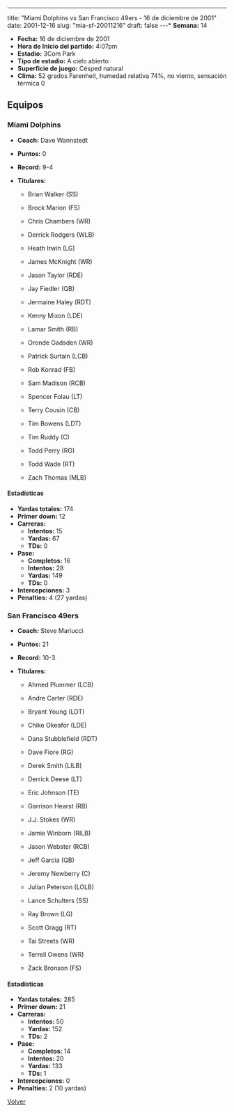 ---
title: "Miami Dolphins vs San Francisco 49ers - 16 de diciembre de 2001"
date: 2001-12-16
slug: "mia-sf-20011216"
draft: false
---* **Semana:** 14
* **Fecha:** 16 de diciembre de 2001
* **Hora de Inicio del partido:** 4:07pm
* **Estadio:** 3Com Park
* **Tipo de estadio:** A cielo abierto
* **Superficie de juego:** Césped natural
* **Clima:** 52 grados Farenheit, humedad relativa 74%, no viento, sensación térmica 0

## Equipos


### Miami Dolphins
* **Coach:** Dave Wannstedt
* **Puntos:** 0
* **Record:** 9-4
* **Titulares:** 

  * Brian Walker (SS) 

  * Brock Marion (FS) 

  * Chris Chambers (WR) 

  * Derrick Rodgers (WLB) 

  * Heath Irwin (LG) 

  * James McKnight (WR) 

  * Jason Taylor (RDE) 

  * Jay Fiedler (QB) 

  * Jermaine Haley (RDT) 

  * Kenny Mixon (LDE) 

  * Lamar Smith (RB) 

  * Oronde Gadsden (WR) 

  * Patrick Surtain (LCB) 

  * Rob Konrad (FB) 

  * Sam Madison (RCB) 

  * Spencer Folau (LT) 

  * Terry Cousin (CB) 

  * Tim Bowens (LDT) 

  * Tim Ruddy (C) 

  * Todd Perry (RG) 

  * Todd Wade (RT) 

  * Zach Thomas (MLB) 

#### Estadísticas
* **Yardas totales:** 174
* **Primer down:** 12
* **Carreras:**
  * **Intentos:** 15
  * **Yardas:** 67
  * **TDs:** 0
* **Pase:**
  * **Completos:** 16
  * **Intentos:** 28
  * **Yardas:** 149
  * **TDs:** 0
* **Intercepciones:** 3
* **Penalties:** 4 (27 yardas)

### San Francisco 49ers
* **Coach:** Steve Mariucci
* **Puntos:** 21
* **Record:** 10-3
* **Titulares:** 

  * Ahmed Plummer (LCB) 

  * Andre Carter (RDE) 

  * Bryant Young (LDT) 

  * Chike Okeafor (LDE) 

  * Dana Stubblefield (RDT) 

  * Dave Fiore (RG) 

  * Derek Smith (LILB) 

  * Derrick Deese (LT) 

  * Eric Johnson (TE) 

  * Garrison Hearst (RB) 

  * J.J. Stokes (WR) 

  * Jamie Winborn (RILB) 

  * Jason Webster (RCB) 

  * Jeff Garcia (QB) 

  * Jeremy Newberry (C) 

  * Julian Peterson (LOLB) 

  * Lance Schulters (SS) 

  * Ray Brown (LG) 

  * Scott Gragg (RT) 

  * Tai Streets (WR) 

  * Terrell Owens (WR) 

  * Zack Bronson (FS) 

#### Estadísticas
* **Yardas totales:** 285
* **Primer down:** 21
* **Carreras:**
  * **Intentos:** 50
  * **Yardas:** 152
  * **TDs:** 2
* **Pase:**
  * **Completos:** 14
  * **Intentos:** 20
  * **Yardas:** 133
  * **TDs:** 1
* **Intercepciones:** 0
* **Penalties:** 2 (10 yardas)


[Volver](/historia/2001)

